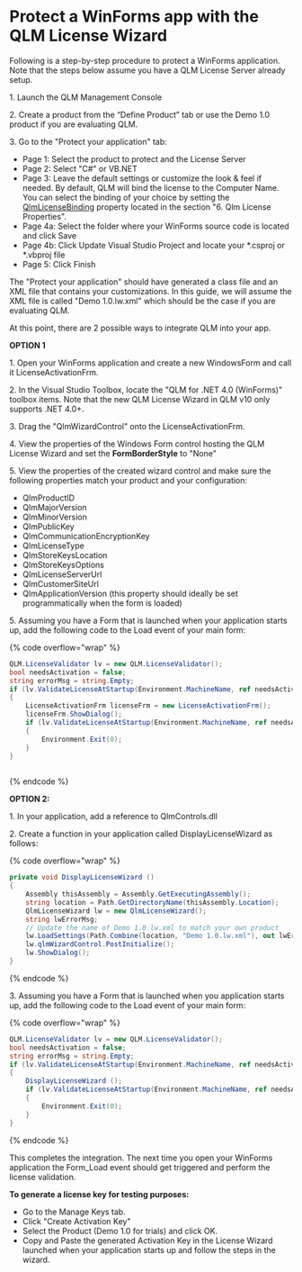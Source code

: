 # Protect a WinForms app with the QLM License Wizard

Following is a step-by-step procedure to protect a WinForms application. Note that the steps below assume you have a QLM License Server already setup.

1\. Launch the QLM Management Console

2\. Create a product from the “Define Product” tab or use the Demo 1.0 product if you are evaluating QLM.&#x20;

3\. Go to the "Protect your application" tab:

* Page 1: Select the product to protect and the License Server
* Page 2: Select "C#" or VB.NET
* Page 3: Leave the default settings or customize the look & feel if needed. By default, QLM will bind the license to the Computer Name. You can select the binding of your choice by setting the [QlmLicenseBinding](https://support.soraco.co/hc/en-us/articles/360001183583-QlmLicense-LicenseBinding) property located in the section "6. Qlm License Properties".
* Page 4a: Select the folder where your WinForms source code is located and click Save
* Page 4b: Click Update Visual Studio Project and locate your \*.csproj or \*.vbproj file
* Page 5: Click Finish

The "Protect your application" should have generated a class file and an XML file that contains your customizations. In this guide, we will assume the XML file is called "Demo 1.0.lw.xml" which should be the case if you are evaluating QLM.

At this point, there are 2 possible ways to integrate QLM into your app.

**OPTION 1**

1\. Open your WinForms application and create a new WindowsForm and call it LicenseActivationFrm.

2\. In the Visual Studio Toolbox, locate the "QLM for .NET 4.0 (WinForms)" toolbox items. Note that the new QLM License Wizard in QLM v10 only supports .NET 4.0+.

3\. Drag the "QlmWizardControl" onto the LicenseActivationFrm.

4\. View the properties of the Windows Form control hosting the QLM License Wizard and set the **FormBorderStyle** to "None"

5\. View the properties of the created wizard control and make sure the following properties match your product and your configuration:

* QlmProductID
* QlmMajorVersion
* QlmMinorVersion
* QlmPublicKey
* QlmCommunicationEncryptionKey
* QlmLicenseType
* QlmStoreKeysLocation
* QlmStoreKeysOptions
* QlmLicenseServerUrl
* QlmCustomerSiteUrl
* QlmApplicationVersion (this property should ideally be set programmatically when the form is loaded)

5\. Assuming you have a Form that is launched when your application starts up, add the following code to the Load event of your main form:

{% code overflow="wrap" %}
```csharp
QLM.LicenseValidator lv = new QLM.LicenseValidator();
bool needsActivation = false;
string errorMsg = string.Empty;
if (lv.ValidateLicenseAtStartup(Environment.MachineName, ref needsActivation, ref errorMsg) == false)
{
    LicenseActivationFrm licenseFrm = new LicenseActivationFrm();
    licenseFrm.ShowDialog();
    if (lv.ValidateLicenseAtStartup(Environment.MachineName, ref needsActivation, ref errorMsg) == false)
    {
        Environment.Exit(0);
    }
}
 
```
{% endcode %}

**OPTION 2:**

1\. In your application, add a reference to QlmControls.dll

2\. Create a function in your application called DisplayLicenseWizard as follows:

{% code overflow="wrap" %}
```csharp
private void DisplayLicenseWizard ()
{
    Assembly thisAssembly = Assembly.GetExecutingAssembly();
    string location = Path.GetDirectoryName(thisAssembly.Location);
    QlmLicenseWizard lw = new QlmLicenseWizard();
    string lwErrorMsg;
    // Update the name of Demo 1.0.lw.xml to match your own product
    lw.LoadSettings(Path.Combine(location, "Demo 1.0.lw.xml"), out lwErrorMsg);
    lw.qlmWizardControl.PostInitialize();
    lw.ShowDialog();
}
```
{% endcode %}

3\. Assuming you have a Form that is launched when you application starts up, add the following code to the Load event of your main form:

{% code overflow="wrap" %}
```csharp
QLM.LicenseValidator lv = new QLM.LicenseValidator();
bool needsActivation = false;
string errorMsg = string.Empty;
if (lv.ValidateLicenseAtStartup(Environment.MachineName, ref needsActivation, ref errorMsg) == false)
{
    DisplayLicenseWizard ();
    if (lv.ValidateLicenseAtStartup(Environment.MachineName, ref needsActivation, ref errorMsg) == false)
    {
        Environment.Exit(0);
    }
}
```
{% endcode %}

This completes the integration. The next time you open your WinForms application the Form\_Load event should get triggered and perform the license validation.&#x20;

**To generate a license key for testing purposes:**

* Go to the Manage Keys tab.
* Click "Create Activation Key"
* Select the Product (Demo 1.0 for trials) and click OK.
* Copy and Paste the generated Activation Key in the License Wizard launched when your application starts up and follow the steps in the wizard.
